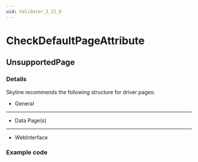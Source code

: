 ```yaml
---
uid: Validator_1_21_6
---
```


# CheckDefaultPageAttribute

## UnsupportedPage

<!-- Description, Properties, ... sections are auto-generated. -->
<!-- REPLACE ME AUTO-GENERATION -->

### Details

Skyline recommends the following structure for driver pages:
- General
- -----------
- Data Page(s)
- -----------
- WebInterface

### Example code

<Display defaultPage="General" pageOrder="General;----------;Data Page 1;Data Page 2;----------;WebInterface#http://[Polling Ip]/" />
